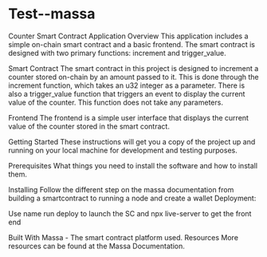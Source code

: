 # Test--massa
Counter Smart Contract Application
Overview
This application includes a simple on-chain smart contract and a basic frontend. The smart contract is designed with two primary functions: increment and trigger_value.

Smart Contract
The smart contract in this project is designed to increment a counter stored on-chain by an amount passed to it. This is done through the increment function, which takes an u32 integer as a parameter. There is also a trigger_value function that triggers an event to display the current value of the counter. This function does not take any parameters.

Frontend
The frontend is a simple user interface that displays the current value of the counter stored in the smart contract.

Getting Started
These instructions will get you a copy of the project up and running on your local machine for development and testing purposes.

Prerequisites
What things you need to install the software and how to install them.

Installing
Follow the different step on the massa documentation from building a smartcontract to running a node and create a wallet
Deployment:

Use name run deploy to launch the SC and npx live-server to get the front end

Built With
Massa - The smart contract platform used.
Resources
More resources can be found at the Massa Documentation.






